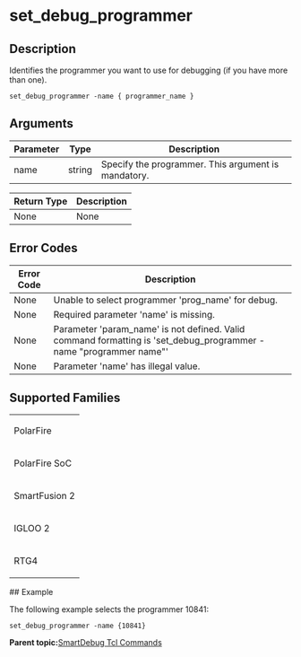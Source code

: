# set\_debug\_programmer

## Description

Identifies the programmer you want to use for debugging \(if you have more than one\).

```
set_debug_programmer -name { programmer_name }
```

## Arguments

|Parameter|Type|Description|
|---------|----|-----------|
|name|string|Specify the programmer. This argument is mandatory.|

|Return Type|Description|
|-----------|-----------|
|None|None|

## Error Codes

|Error Code|Description|
|----------|-----------|
|None|Unable to select programmer 'prog\_name' for debug.|
|None​|Required parameter 'name' is missing.|
|None​|Parameter 'param\_name' is not defined. Valid command formatting is 'set\_debug\_programmer -name "programmer name"'|
|None​|Parameter 'name' has illegal value.|

## Supported Families

<table id="GUID-C4B10434-10FE-42DA-B80B-074836E1EA83"><tbody><tr><td>

PolarFire

</td></tr><tr><td>

PolarFire SoC

</td></tr><tr><td>

SmartFusion 2

</td></tr><tr><td>

IGLOO 2

</td></tr><tr><td>

RTG4

</td></tr></tbody>
</table>## Example

The following example selects the programmer 10841:

```
set_debug_programmer -name {10841}
```

**Parent topic:**[SmartDebug Tcl Commands](GUID-5F0515FB-DC45-4C39-86E5-8B7DC659F010.md)

